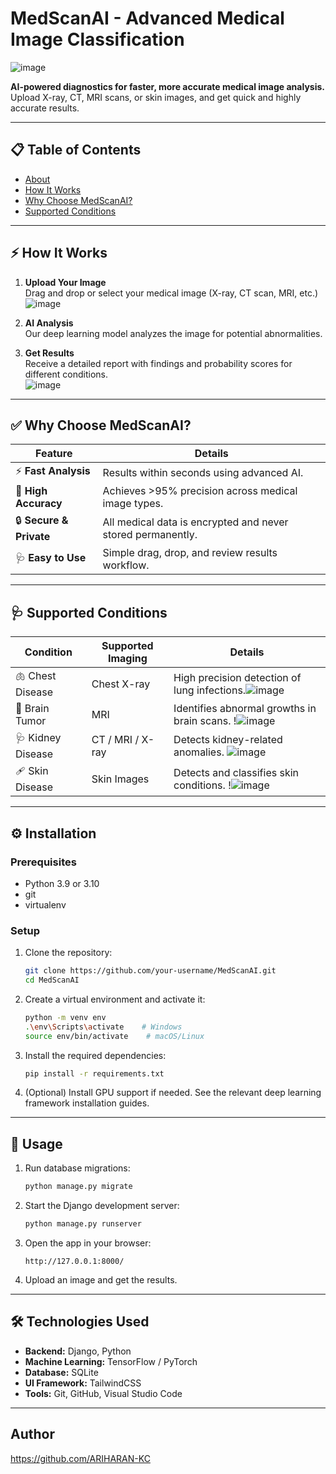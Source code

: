 # MedScanAI - Advanced Medical Image Classification

![image](https://github.com/user-attachments/assets/c62b48c1-91cc-4efa-946a-fa405e9189fd)


**AI-powered diagnostics for faster, more accurate medical image analysis.**  
Upload X-ray, CT, MRI scans, or skin images, and get quick and highly accurate results.

---

## 📋 Table of Contents
- [About](#about)
- [How It Works](#how-it-works)
- [Why Choose MedScanAI?](#why-choose-medscanai)
- [Supported Conditions](#supported-conditions)

---

## ⚡️ How It Works
1. **Upload Your Image**  
    Drag and drop or select your medical image (X-ray, CT scan, MRI, etc.)  
   ![image](https://github.com/user-attachments/assets/7a56a37c-f415-4f01-b980-975d36f3cb56)

2. **AI Analysis**  
    Our deep learning model analyzes the image for potential abnormalities.  


3. **Get Results**  
    Receive a detailed report with findings and probability scores for different conditions.  
   ![image](https://github.com/user-attachments/assets/6d143e9b-5e2d-4020-a8e1-0ea1b2dedf0a)

---

## ✅ Why Choose MedScanAI?

| Feature           | Details |
|---------------------|---------|
| ⚡️ **Fast Analysis**           | Results within seconds using advanced AI. |
| 🎯 **High Accuracy**           | Achieves >95% precision across medical image types. |
| 🔒 **Secure & Private**        | All medical data is encrypted and never stored permanently. |
| 🩺 **Easy to Use**              | Simple drag, drop, and review results workflow. |

---

## 🩺 Supported Conditions
| Condition       | Supported Imaging | Details |
|-----------------|------------------|---------|
| 🫁 Chest Disease     | Chest X-ray      | High precision detection of lung infections.![image](https://github.com/user-attachments/assets/e0f9c06a-ca41-4aa9-8b0c-34badf29ad78)
| 🧠 Brain Tumor   | MRI              | Identifies abnormal growths in brain scans. !![image](https://github.com/user-attachments/assets/299ba87c-b732-4e1c-98c2-b39452be693c)
| 🩺 Kidney Disease | CT / MRI / X-ray| Detects kidney-related anomalies. ![image](https://github.com/user-attachments/assets/d722c216-2f9d-4669-9931-9c71f5d7fa54)
| 🩹 Skin Disease  | Skin Images      | Detects and classifies skin conditions. !![image](https://github.com/user-attachments/assets/a3af6f4b-1762-426e-b5f6-c4a7683dc053)

---
## ⚙️ Installation

### Prerequisites

* Python 3.9 or 3.10
* git
* virtualenv

### Setup

1. Clone the repository:

   ```bash
   git clone https://github.com/your-username/MedScanAI.git
   cd MedScanAI
   ```
2. Create a virtual environment and activate it:

   ```bash
   python -m venv env
   .\env\Scripts\activate    # Windows
   source env/bin/activate    # macOS/Linux
   ```
3. Install the required dependencies:

   ```bash
   pip install -r requirements.txt
   ```
4. (Optional) Install GPU support if needed. See the relevant deep learning framework installation guides.

---

## 🚀 Usage

1. Run database migrations:

   ```bash
   python manage.py migrate
   ```
2. Start the Django development server:

   ```bash
   python manage.py runserver
   ```
3. Open the app in your browser:

   ```
   http://127.0.0.1:8000/
   ```
4. Upload an image and get the results.

---

## 🛠 Technologies Used

* **Backend:** Django, Python
* **Machine Learning:** TensorFlow / PyTorch
* **Database:** SQLite 
* **UI Framework:** TailwindCSS
* **Tools:** Git, GitHub, Visual Studio Code

---

## Author
https://github.com/ARIHARAN-KC
